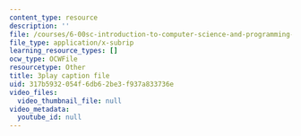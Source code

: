 ```yaml
---
content_type: resource
description: ''
file: /courses/6-00sc-introduction-to-computer-science-and-programming-spring-2011/317b5932054f6db62be3f937a833736e_Iu4xTLKcbPo.srt
file_type: application/x-subrip
learning_resource_types: []
ocw_type: OCWFile
resourcetype: Other
title: 3play caption file
uid: 317b5932-054f-6db6-2be3-f937a833736e
video_files:
  video_thumbnail_file: null
video_metadata:
  youtube_id: null
---
```

